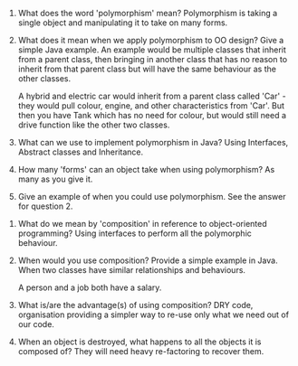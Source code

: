 
<!-- Polymorphism -->
1. What does the word 'polymorphism' mean?
    Polymorphism is taking a single object and manipulating it to
    take on many forms.

2. What does it mean when we apply polymorphism to OO design? Give a simple Java example.
    An example would be multiple classes that inherit from a parent class, then
    bringing in another class that has no reason to inherit from that parent class but
    will have the same behaviour as the other classes.

    A hybrid and electric car would inherit from a parent class called 'Car' -
    they would pull colour, engine, and other characteristics from 'Car'. But then
    you have Tank which has no need for colour, but would still need a drive function
    like the other two classes.

3. What can we use to implement polymorphism in Java?
    Using Interfaces, Abstract classes and Inheritance.

4. How many 'forms' can an object take when using polymorphism?
    As many as you give it.

5. Give an example of when you could use polymorphism.
    See the answer for question 2.


<!-- Composition -->
1. What do we mean by 'composition' in reference to object-oriented programming?
    Using interfaces to perform all the polymorphic behaviour.

2. When would you use composition? Provide a simple example in Java.
    When two classes have similar relationships and behaviours.

    A person and a job both have a salary.

3. What is/are the advantage(s) of using composition?
    DRY code, organisation providing a simpler way to re-use only what we need
    out of our code.

5. When an object is destroyed, what happens to all the objects it is composed of?
    They will need heavy re-factoring to recover them.






    <!--  -->

